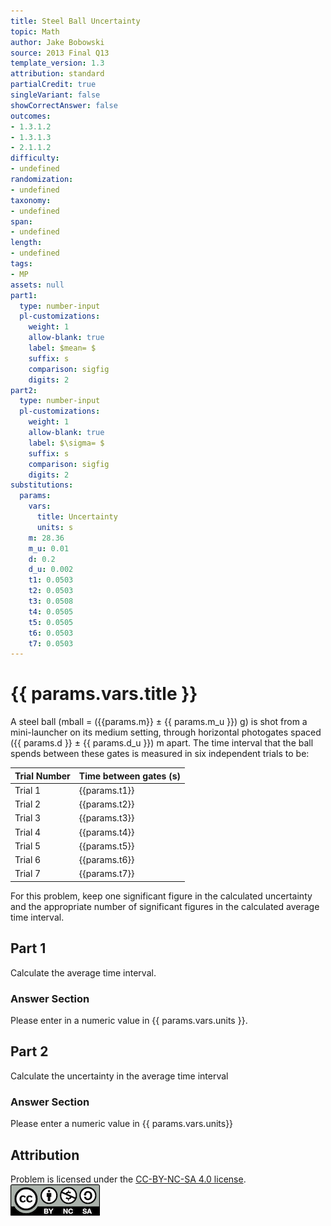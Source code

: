```yaml
---
title: Steel Ball Uncertainty
topic: Math
author: Jake Bobowski
source: 2013 Final Q13
template_version: 1.3
attribution: standard
partialCredit: true
singleVariant: false
showCorrectAnswer: false
outcomes:
- 1.3.1.2
- 1.3.1.3
- 2.1.1.2
difficulty:
- undefined
randomization:
- undefined
taxonomy:
- undefined
span:
- undefined
length:
- undefined
tags:
- MP
assets: null
part1:
  type: number-input
  pl-customizations:
    weight: 1
    allow-blank: true
    label: $mean= $
    suffix: s
    comparison: sigfig
    digits: 2
part2:
  type: number-input
  pl-customizations:
    weight: 1
    allow-blank: true
    label: $\sigma= $
    suffix: s
    comparison: sigfig
    digits: 2
substitutions:
  params:
    vars:
      title: Uncertainty
      units: s
    m: 28.36
    m_u: 0.01
    d: 0.2
    d_u: 0.002
    t1: 0.0503
    t2: 0.0503
    t3: 0.0508
    t4: 0.0505
    t5: 0.0505
    t6: 0.0503
    t7: 0.0503
---
```

# {{ params.vars.title }}
A steel ball (mball = ({{params.m}} $\pm$ {{ params.m_u }}) g) is shot from a mini-launcher on its medium setting, through horizontal photogates spaced ({{ params.d }} $\pm$ {{ params.d_u }}) m apart.
The time interval that the ball spends between these gates is measured in six independent trials to be:

| Trial Number | Time between gates (s) |
|--------------|------------------------|
| Trial 1      | {{params.t1}}          |
| Trial 2      | {{params.t2}}          |
| Trial 3      | {{params.t3}}          |
| Trial 4      | {{params.t4}}          |
| Trial 5      | {{params.t5}}          |
| Trial 6      | {{params.t6}}          |
| Trial 7      | {{params.t7}}          |

For this problem, keep one significant figure in the calculated uncertainty and the appropriate number of significant figures in the calculated average time interval.

## Part 1

Calculate the average time interval.

### Answer Section

Please enter in a numeric value in {{ params.vars.units }}.

## Part 2

Calculate the uncertainty in the average time interval

### Answer Section

Please enter a numeric value in {{ params.vars.units}}

## Attribution

Problem is licensed under the [CC-BY-NC-SA 4.0 license](https://creativecommons.org/licenses/by-nc-sa/4.0/).<br> ![The Creative Commons 4.0 license requiring attribution-BY, non-commercial-NC, and share-alike-SA license.](https://raw.githubusercontent.com/firasm/bits/master/by-nc-sa.png)